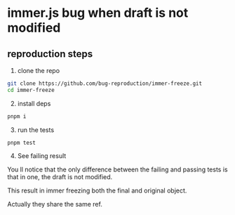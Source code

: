 # immer.js bug when draft is not modified

## reproduction steps

1. clone the repo 

```bash
git clone https://github.com/bug-reproduction/immer-freeze.git
cd immer-freeze
```

2. install deps

```bash
pnpm i
```

3. run the tests

```
pnpm test
```

4. See failing result

You ll notice that the only difference between the failing and passing tests is that in one, the draft is not modified.

This result in immer freezing both the final and original object.

Actually they share the same ref.